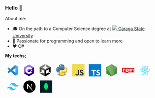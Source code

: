 ### Hello 👋

About me:

-  🎓 On the path to a Computer Science degree at [<image src="assets/csu.png" style="height: 20px" /> Caraga State University](https://maps.app.goo.gl/5tfByC7Zv5Ja4TpG8)
-  🔮 Passionate for programming and open to learn more
-  ❤️ C#

**My techs;**

<span>
    <a href="https://code.visualstudio.com/"><img title="Visual Studio Code" height="40" style="padding: 5px;" src="assets/vscode.png" /></a>
    <a href="https://learn.microsoft.com/en-us/dotnet/csharp/tour-of-csharp/"><img title="C#" height="40" style="padding: 5px;" src="assets/csharp.png" /></a>
    <a href="https://unity.com/"><img title="Unity" height="40" style="padding: 5px;" src="assets/unity.png" /></a>
    <a href="https://docs.python.org/3/"><img title="Python" height="40" style="padding: 5px;" src="assets/python.png" /></a>
    <a href="https://developer.mozilla.org/en-US/docs/Web/JavaScript"><img title="Javascript" height="40" style="padding: 5px;" src="assets/javascript.png" /></a>
    <a href="https://www.typescriptlang.org/"><img title="Typescript" height="40" style="padding: 5px;" src="assets/typescript.png" /></a>
    <a href="https://nodejs.org/"><img title="NodeJS" height="40" style="padding: 5px;" src="assets/nodejs.png" /></a>
    <a href="https://www.npmjs.com/"><img title="npm" height="40" style="padding: 5px;" src="assets/npm.png" /></a>
    <a href="https://react.dev/"><img title="ReactJS" height="40" style="padding: 5px;" src="assets/react.png" /></a>
    <a href="https://tailwindcss.com/"><img title="TailwindCSS" height="40" style="padding: 5px;" src="assets/tailwindcss.png" /></a>
    <a href="https://nextjs.org/"><img title="NextJS" height="40" style="padding: 5px;" src="assets/nextjs.webp" /></a>
    <a href="https://www.mongodb.com/"><img title="MongoDB" height="40" style="padding: 5px;" src="assets/mongodb.png" /></a>
</span>
